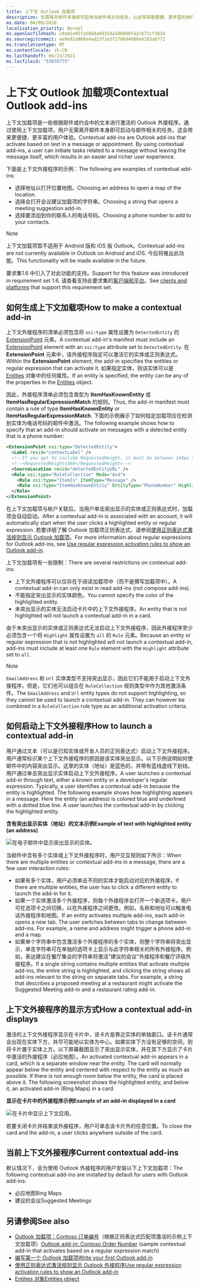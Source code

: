 ```yaml
---
title: 上下文 Outlook 加载项
description: 无需离开邮件本身即可启用与邮件相关的任务，以此带来更便捷、更丰富的用户体验。
ms.date: 04/09/2020
localization_priority: Normal
ms.openlocfilehash: c9a01e05fa5bb0a0932da50b096fa2cb71cf3b34
ms.sourcegitcommit: ee9e92a968e4ad23f1e371f00d4888e4203ab772
ms.translationtype: MT
ms.contentlocale: zh-CN
ms.lasthandoff: 06/23/2021
ms.locfileid: "53076775"
---
```

# <a name="contextual-outlook-add-ins"></a><span data-ttu-id="e08b1-103">上下文 Outlook 加载项</span><span class="sxs-lookup"><span data-stu-id="e08b1-103">Contextual Outlook add-ins</span></span>

<span data-ttu-id="e08b1-p101">上下文加载项是一些根据邮件或约会中的文本进行激活的 Outlook 外接程序。通过使用上下文加载项，用户无需离开邮件本身即可启动与邮件相关的任务，这会带来更便捷、更丰富的用户体验。</span><span class="sxs-lookup"><span data-stu-id="e08b1-p101">Contextual add-ins are Outlook add-ins that activate based on text in a message or appointment. By using contextual add-ins, a user can initiate tasks related to a message without leaving the message itself, which results in an easier and richer user experience.</span></span>

<span data-ttu-id="e08b1-106">下面是上下文外接程序的示例：</span><span class="sxs-lookup"><span data-stu-id="e08b1-106">The following are examples of contextual add-ins:</span></span>

- <span data-ttu-id="e08b1-107">选择地址以打开位置地图。</span><span class="sxs-lookup"><span data-stu-id="e08b1-107">Choosing an address to open a map of the location.</span></span>
- <span data-ttu-id="e08b1-108">选择会打开会议建议加载项的字符串。</span><span class="sxs-lookup"><span data-stu-id="e08b1-108">Choosing a string that opens a meeting suggestion add-in.</span></span>
- <span data-ttu-id="e08b1-109">选择要添加到你的联系人的电话号码。</span><span class="sxs-lookup"><span data-stu-id="e08b1-109">Choosing a phone number to add to your contacts.</span></span>


> [!NOTE]
> <span data-ttu-id="e08b1-110">上下文加载项暂不适用于 Android 版和 iOS 版 Outlook。</span><span class="sxs-lookup"><span data-stu-id="e08b1-110">Contextual add-ins are not currently available in Outlook on Android and iOS.</span></span> <span data-ttu-id="e08b1-111">今后将推出此功能。</span><span class="sxs-lookup"><span data-stu-id="e08b1-111">This functionality will be made available in the future.</span></span>
>
> <span data-ttu-id="e08b1-112">要求集1.6 中引入了对此功能的支持。</span><span class="sxs-lookup"><span data-stu-id="e08b1-112">Support for this feature was introduced in requirement set 1.6.</span></span> <span data-ttu-id="e08b1-113">请查看支持此要求集的[客户端和平台](../reference/requirement-sets/outlook-api-requirement-sets.md#requirement-sets-supported-by-exchange-servers-and-outlook-clients)。</span><span class="sxs-lookup"><span data-stu-id="e08b1-113">See [clients and platforms](../reference/requirement-sets/outlook-api-requirement-sets.md#requirement-sets-supported-by-exchange-servers-and-outlook-clients) that support this requirement set.</span></span>

## <a name="how-to-make-a-contextual-add-in"></a><span data-ttu-id="e08b1-114">如何生成上下文加载项</span><span class="sxs-lookup"><span data-stu-id="e08b1-114">How to make a contextual add-in</span></span>

<span data-ttu-id="e08b1-115">上下文外接程序的清单必须包含将 `xsi:type` 属性设置为 `DetectedEntity` 的 [ExtensionPoint](../reference/manifest/extensionpoint.md#detectedentity) 元素。</span><span class="sxs-lookup"><span data-stu-id="e08b1-115">A contextual add-in's manifest must include an [ExtensionPoint](../reference/manifest/extensionpoint.md#detectedentity) element with an `xsi:type` attribute set to `DetectedEntity`.</span></span> <span data-ttu-id="e08b1-116">在 **ExtensionPoint** 元素中，该外接程序指定可以激活它的实体或正则表达式。</span><span class="sxs-lookup"><span data-stu-id="e08b1-116">Within the **ExtensionPoint** element, the add-in specifies the entities or regular expression that can activate it.</span></span> <span data-ttu-id="e08b1-117">如果指定实体，则该实体可以是 [Entities](/javascript/api/outlook/office.entities) 对象中的任何属性。</span><span class="sxs-lookup"><span data-stu-id="e08b1-117">If an entity is specified, the entity can be any of the properties in the [Entities](/javascript/api/outlook/office.entities) object.</span></span>

<span data-ttu-id="e08b1-118">因此，外接程序清单必须包含类型为 **ItemHasKnownEntity** 或 **ItemHasRegularExpressionMatch** 的规则。</span><span class="sxs-lookup"><span data-stu-id="e08b1-118">Thus, the add-in manifest must contain a rule of type **ItemHasKnownEntity** or **ItemHasRegularExpressionMatch**.</span></span> <span data-ttu-id="e08b1-119">下面的示例展示了如何指定加载项应在检测到实体为电话号码的邮件中激活。</span><span class="sxs-lookup"><span data-stu-id="e08b1-119">The following example shows how to specify that an add-in should activate on messages with a detected entity that is a phone number:</span></span>

```XML
<ExtensionPoint xsi:type="DetectedEntity">
  <Label resid="contextLabel" />
  <!--If you opt to include RequestedHeight, it must be between 140px to 450px, inclusive.-->
  <!--<RequestedHeight>360</RequestedHeight>-->
  <SourceLocation resid="detectedEntityURL" />
  <Rule xsi:type="RuleCollection" Mode="And">
    <Rule xsi:type="ItemIs" ItemType="Message" />
    <Rule xsi:type="ItemHasKnownEntity" EntityType="PhoneNumber" Highlight="all" />
  </Rule>
</ExtensionPoint>
```

<span data-ttu-id="e08b1-120">在上下文加载项与帐户关联后，当用户单击突出显示的实体或正则表达式时，加载项会自动启动。</span><span class="sxs-lookup"><span data-stu-id="e08b1-120">After a contextual add-in is associated with an account, it will automatically start when the user clicks a highlighted entity or regular expression.</span></span> <span data-ttu-id="e08b1-121">若要详细了解 Outlook 加载项正则表达式，请参阅[使用正则表达式激活规则显示 Outlook 加载项](use-regular-expressions-to-show-an-outlook-add-in.md)。</span><span class="sxs-lookup"><span data-stu-id="e08b1-121">For more information about regular expressions for Outlook add-ins, see [Use regular expression activation rules to show an Outlook add-in](use-regular-expressions-to-show-an-outlook-add-in.md).</span></span>

<span data-ttu-id="e08b1-122">上下文加载项有一些限制：</span><span class="sxs-lookup"><span data-stu-id="e08b1-122">There are several restrictions on contextual add-ins:</span></span>

- <span data-ttu-id="e08b1-123">上下文外接程序可以仅存在于阅读加载项中（而不是撰写加载项中）。</span><span class="sxs-lookup"><span data-stu-id="e08b1-123">A contextual add-in can only exist in read add-ins (not compose add-ins).</span></span>
- <span data-ttu-id="e08b1-124">不能指定突出显示的实体颜色。</span><span class="sxs-lookup"><span data-stu-id="e08b1-124">You cannot specify the color of the highlighted entity.</span></span>
- <span data-ttu-id="e08b1-125">未突出显示的实体无法启动卡片中的上下文外接程序。</span><span class="sxs-lookup"><span data-stu-id="e08b1-125">An entity that is not highlighted will not launch a contextual add-in in a card.</span></span>

<span data-ttu-id="e08b1-126">由于未突出显示的实体或正则表达式无法启动上下文外接程序，因此外接程序至少必须包含一个将 `Highlight` 属性设置为 `all` 的 `Rule` 元素。</span><span class="sxs-lookup"><span data-stu-id="e08b1-126">Because an entity or regular expression that is not highlighted will not launch a contextual add-in, add-ins must include at least one `Rule` element with the `Highlight` attribute set to `all`.</span></span>

> [!NOTE]
> <span data-ttu-id="e08b1-p107">`EmailAddress` 和 `Url` 实体类型不支持突出显示，因此它们不能用于启动上下文外接程序。但是，它们也可以组合在 `RuleCollection` 规则类型中作为其他激活条件。</span><span class="sxs-lookup"><span data-stu-id="e08b1-p107">The `EmailAddress` and `Url` entity types do not support highlighting, so they cannot be used to launch a contextual add-in. They can however be combined in a `RuleCollection` rule type as an additional activation criteria.</span></span>

## <a name="how-to-launch-a-contextual-add-in"></a><span data-ttu-id="e08b1-129">如何启动上下文外接程序</span><span class="sxs-lookup"><span data-stu-id="e08b1-129">How to launch a contextual add-in</span></span>

<span data-ttu-id="e08b1-p108">用户通过文本（可以是已知实体或开发人员的正则表达式）启动上下文外接程序。用户通常标识某个上下文外接程序的原因是该实体突出显示。以下示例说明如何使邮件中的内容突出显示。这里的实体（地址）是蓝色的，并带有蓝线虚线下划线。用户通过单击突出显示实体启动上下文外接程序。</span><span class="sxs-lookup"><span data-stu-id="e08b1-p108">A user launches a contextual add-in through text, either a known entity or a developer's regular expression. Typically, a user identifies a contextual add-in because the entity is highlighted. The following example shows how highlighting appears in a message. Here the entity (an address) is colored blue and underlined with a dotted blue line. A user launches the contextual add-in by clicking the highlighted entity.</span></span> 

<span data-ttu-id="e08b1-135">**含有突出显示实体（地址）的文本示例**</span><span class="sxs-lookup"><span data-stu-id="e08b1-135">**Example of text with highlighted entity (an address)**</span></span>

![在电子邮件中显示突出显示的实体。](../images/outlook-detected-entity-highlight.png)
    
<span data-ttu-id="e08b1-137">当邮件中含有多个实体或上下文外接程序时，用户交互规则如下所示：</span><span class="sxs-lookup"><span data-stu-id="e08b1-137">When there are multiple entities or contextual add-ins in a message, there are a few user interaction rules:</span></span>

- <span data-ttu-id="e08b1-138">如果有多个实体，用户必须单击不同的实体才能启动对应的外接程序。</span><span class="sxs-lookup"><span data-stu-id="e08b1-138">If there are multiple entities, the user has to click a different entity to launch the add-in for it.</span></span>
- <span data-ttu-id="e08b1-139">如果一个实体激活多个外接程序，则每个外接程序会打开一个新选项卡。用户可在选项卡之间切换，以在外接程序之间更改。例如，名称和地址可以触发电话外接程序和地图。</span><span class="sxs-lookup"><span data-stu-id="e08b1-139">If an entity activates multiple add-ins, each add-in opens a new tab. The user switches between tabs to change between add-ins. For example, a name and address might trigger a phone add-in and a map.</span></span>
- <span data-ttu-id="e08b1-p109">如果单个字符串中包含激活多个外接程序的多个实体，则整个字符串将突出显示，单击字符串可在单独的选项卡上显示与此字符串相关的所有外接程序。例如，表达建议在餐厅集会的字符串将激活"建议的会议"外接程序和餐厅评级外接程序。</span><span class="sxs-lookup"><span data-stu-id="e08b1-p109">If a single string contains multiple entities that activate multiple add-ins, the entire string is highlighted, and clicking the string shows all add-ins relevant to the string on separate tabs. For example, a string that describes a proposed meeting at a restaurant might activate the Suggested Meeting add-in and a restaurant rating add-in.</span></span>

## <a name="how-a-contextual-add-in-displays"></a><span data-ttu-id="e08b1-142">上下文外接程序的显示方式</span><span class="sxs-lookup"><span data-stu-id="e08b1-142">How a contextual add-in displays</span></span>

<span data-ttu-id="e08b1-p110">激活的上下文外接程序显示在卡片中，该卡片是靠近实体的单独窗口。该卡片通常会出现在实体下方，并尽可能地以实体为中心。如果实体下方没有足够的空间，则将卡片置于实体上方。以下屏幕截图显示了突出显示实体，并在其下方显示了卡片中激活的外接程序（必应地图）。</span><span class="sxs-lookup"><span data-stu-id="e08b1-p110">An activated contextual add-in appears in a card, which is a separate window near the entity. The card will normally appear below the entity and centered with respect to the entity as much as possible. If there is not enough room below the entity, the card is placed above it. The following screenshot shows the highlighted entity, and below it, an activated add-in (Bing Maps) in a card.</span></span>

<span data-ttu-id="e08b1-147">**显示在卡片中的外接程序示例**</span><span class="sxs-lookup"><span data-stu-id="e08b1-147">**Example of an add-in displayed in a card**</span></span>

![在卡片中显示上下文应用。](../images/outlook-detected-entity-card.png)

<span data-ttu-id="e08b1-149">若要关闭卡片并结束该外接程序，用户可单击该卡片外的任意位置。</span><span class="sxs-lookup"><span data-stu-id="e08b1-149">To close the card and the add-in, a user clicks anywhere outside of the card.</span></span>

## <a name="current-contextual-add-ins"></a><span data-ttu-id="e08b1-150">当前上下文外接程序</span><span class="sxs-lookup"><span data-stu-id="e08b1-150">Current contextual add-ins</span></span>

<span data-ttu-id="e08b1-151">默认情况下，会为使用 Outlook 外接程序的用户安装以下上下文加载项：</span><span class="sxs-lookup"><span data-stu-id="e08b1-151">The following contextual add-ins are installed by default for users with Outlook add-ins:</span></span>

- <span data-ttu-id="e08b1-152">必应地图</span><span class="sxs-lookup"><span data-stu-id="e08b1-152">Bing Maps</span></span> 
- <span data-ttu-id="e08b1-153">建议的会议</span><span class="sxs-lookup"><span data-stu-id="e08b1-153">Suggested Meetings</span></span>

## <a name="see-also"></a><span data-ttu-id="e08b1-154">另请参阅</span><span class="sxs-lookup"><span data-stu-id="e08b1-154">See also</span></span>

- <span data-ttu-id="e08b1-155">[Outlook 加载项：Contoso 订单编号](https://github.com/OfficeDev/Outlook-Add-In-Contextual-Regex)（根据正则表达式匹配项激活的示例上下文加载项）</span><span class="sxs-lookup"><span data-stu-id="e08b1-155">[Outlook add-in: Contoso Order Number](https://github.com/OfficeDev/Outlook-Add-In-Contextual-Regex) (sample contextual add-in that activates based on a regular expression match)</span></span>
- [<span data-ttu-id="e08b1-156">编写第一个 Outlook 加载项</span><span class="sxs-lookup"><span data-stu-id="e08b1-156">Write your first Outlook add-in</span></span>](../quickstarts/outlook-quickstart.md)
- [<span data-ttu-id="e08b1-157">使用正则表达式激活规则显示 Outlook 外接程序</span><span class="sxs-lookup"><span data-stu-id="e08b1-157">Use regular expression activation rules to show an Outlook add-in</span></span>](use-regular-expressions-to-show-an-outlook-add-in.md)
- [<span data-ttu-id="e08b1-158">Entities 对象</span><span class="sxs-lookup"><span data-stu-id="e08b1-158">Entities object</span></span>](/javascript/api/outlook/office.entities)
